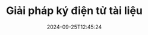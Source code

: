 ---
############################# Static ############################
layout: "family"
date:  2024-09-25T12:45:24
draft: false

product: "Signature"
product_tag: "signature"

lang: vi

############################# Head ############################
head_title: "Ứng dụng chữ ký số C# .NET, Java, Node.js"
head_description: "Tích hợp chữ ký điện tử trong các ứng dụng .NET, Java hoặc Node.js với GroupDocs.Signature. Ký các định dạng tài liệu kinh doanh phổ biến."

############################# Header ############################
title: "Giải pháp ký điện tử tài liệu"
description:  |
  Ký các tài liệu và hình ảnh kỹ thuật số trên bất kỳ nền tảng nào bằng cách sử dụng API linh hoạt và các giải pháp dựa trên ứng dụng của chúng tôi dành cho lập trình viên và người dùng cuối.

  Tìm kiếm và sửa đổi chữ ký đã thêm trước đó bằng các phương pháp nâng cao.

  Bảo vệ tài liệu khỏi những thay đổi bằng chứng chỉ kỹ thuật số và kiểm soát siêu dữ liệu ẩn.

############################# Supported Platforms ###############################
supported_platforms:
  enable: true
  head_title: "Chọn nền tảng của bạn"
  title: "Nền tảng độc lập"
  description: "Thư viện GroupDocs.Signature hỗ trợ các hệ điều hành và khung sau:"
  details_link_title: "Tìm hiểu thêm"

  items:
    # items loop
    - title: ".NET"
      description: GroupDocs.Signature .NET 
      color: "blue"
      tag: "net"
      link: "/signature/net/"
      features_link: "https://docs.groupdocs.com/signature/net/system-requirements/"
      features:
          # features loop
          - rows: "3"
            content: |
                    .NET Framework 4.6.2 or higher <br> .NET Core 3.0 or higher <br> .NET 6.0 or higher
      
          # features loop
          - rows: "4"
            content: |
                    Windows <br> Linux <br> Mac OS <br> Microsoft Azure
      
          # features loop
          - rows: "3"
            content: |
                    Microsoft Visual Studio <br> JetBrains Rider <br> Microsoft Visual Code
      
          # features loop
          - rows: "1"
            content: |
                    60+ file formats
      

    # items loop
    - title: "Java"
      description: GroupDocs.Signature Java
      color: "red"
      tag: "java"
      link: "/signature/java/"
      features_link: "https://docs.groupdocs.com/signature/java/system-requirements/"
      features:
          # features loop
          - rows: "3"
            content: |
                    Java 8 or higher
      
          # features loop
          - rows: "4"
            content: |
                    Windows <br> Linux <br> Mac OS
      
          # features loop
          - rows: "3"
            content: |
                    IntelliJ IDEA <br> Eclipse <br> NetBeans
      
          # features loop
          - rows: "1"
            content: |
                    60+ file formats

    # items loop
    - title: "Node.js"
      description: GroupDocs.Signature Node.js
      color: "green"
      tag: "nodejs-java"
      link: "/signature/nodejs-java/"
      features_link: "https://docs.groupdocs.com/signature/"
      features:
          # features loop
          - rows: "3"
            content: |
                    Node.js 16+ and J2SE 8.0 (1.8)+
      
          # features loop
          - rows: "4"
            content: |
                    Windows <br> Linux <br> Mac OS
      
          # features loop
          - rows: "3"
            content: |
                    Atom <br> Visual Studio Code <br> Bất kỳ trình soạn thảo văn bản nào khác
      
          # features loop
          - rows: "1"
            content: |
                    60+ file formats

    # items loop
    - title: "Python"
      description: GroupDocs.Signature Python
      color: "yellow"
      tag: "python-net"
      link: "/signature/python-net/"
      features_link: "https://docs.groupdocs.com/signature/"
      features:
          # features loop
          - rows: "3"
            content: |
                    Python 3.9+ and .Net 6+
      
          # features loop
          - rows: "4"
            content: |
                    Windows <br> Linux <br> Mac OS
      
          # features loop
          - rows: "3"
            content: |
                    IDLE <br> PyCharm <br> Visual Studio Code
      
          # features loop
          - rows: "1"
            content: |
                    60+ file formats

############################# Features ###############################
features:
  enable: true
  title: "Các tính năng chính của GroupDocs.Signature"
  description: "Giải pháp của chúng tôi được thiết kế để thêm nhiều loại chữ ký khác nhau vào các định dạng tài liệu và tệp phổ biến. Làm phong phú quy trình kinh doanh của bạn một cách dễ dàng."

  items:
    # items loop
    - icon: "additional"
      title: "Làm phong phú dữ liệu của bạn bằng chữ ký"
      content: "Nối văn bản, hình ảnh, hình mờ, v.v. vào tài liệu kinh doanh của bạn."

    # items loop
    - icon: "protect"
      title: "Bảo vệ nội dung tài liệu"
      content: "Cấm thay đổi tài liệu bằng cách niêm phong nó bằng chứng chỉ kỹ thuật số."

    # items loop
    - icon: "search"
      title: "Thêm dữ liệu ẩn và mã vạch"
      content: "Sử dụng siêu dữ liệu để lưu trữ thông tin vô hình hoặc đặt mã vạch tùy chỉnh trên các trang."

    # items loop
    - icon: "manipulate"
      title: "Thao tác chữ ký"
      content: "Tìm kiếm, cập nhật hoặc xóa tất cả chữ ký đã được thêm trước đó."

############################# Code samples ############################
code_samples:
  enable: true
  title: "Bảo vệ tập tin của bạn bằng chữ ký"
  description: "Ví dụ về mã GroupDocs.Signature"
  items:
    # code sample loop
    - title: "Tạo và thêm mã QR"
      content: |
       GroupDocs.Signature cho phép chúng tôi tạo và thêm mã QR vào tài liệu có định dạng được hỗ trợ. Cung cấp đường dẫn đến tài liệu phải được ký và thiết lập các tùy chọn văn bản và hình ảnh mong muốn của mã QR. Bạn có thể đặt hình ảnh mã QR đã tạo trên bất kỳ khu vực nào của bất kỳ trang tài liệu nào.
      samples:
        - language: "C#"
          color: "blue"
          content: |
            ```csharp {style=abap}   
            // Chỉ định tài liệu để ký
            using (Signature signature = new Signature("source.docx"))
            {
                // Tạo tùy chọn ký hiệu mã QR
                QrCodeSignOptions options = new QrCodeSignOptions("JohnSmith")
                {
                    // Đặt tùy chọn mã QR
                    EncodeType = QrCodeTypes.QR,
                    Left = 50,
                    Top = 150,
                };

                // Ký và lưu tập tin đã xử lý
                SignResult result = signature.Sign("result.docx", options);
            }
            ```
        - language: "Java"
          color: "red"
          content: |
            ```java {style=abap}   
            // Chỉ định tài liệu để ký
            Signature signature = new Signature("source.docx");

            // Tạo tùy chọn ký hiệu mã QR
            QrCodeSignOptions options = new QrCodeSignOptions("JohnSmith");

            // Đặt tùy chọn mã QR
            options.setEncodeType(QrCodeTypes.QR);
            options.setLeft(50);
            options.setTop(100);

            // Ký và lưu tập tin đã xử lý
            signature.sign("result.docx", options);
            ```
        - language: "TypeScript"
          color: "green"
          content: |
            ```javascript {style=abap}  
            const signatureLib = require('@groupdocs/groupdocs.signature')

            // Chỉ định tài liệu để ký
            const signature = new signatureLib.Signature('source.docx');

            // Tạo tùy chọn ký hiệu mã QR
            const options = new signatureLib.QrCodeSignOptions('JohnSmith');

            // Đặt tùy chọn mã QR
            options.setEncodeType(signatureLib.QrCodeTypes.QR);
            options.setLeft(50);
            options.setTop(100);

            // Ký và lưu tập tin đã xử lý
            signature.sign('result.docx', options);
            ```
        - language: "Python"
          color: "yellow"
          content: |
            ```python {style=abap}  
            import groupdocs.signature as sg

            def run():

                # Chỉ định tài liệu để ký
                with sg.Signature('source.docx') as signature:

                    # Tạo tùy chọn ký hiệu mã QR
                    options = sg.QrCodeSignOptions('JohnSmith')

                    # Đặt tùy chọn mã QR
                    options.setEncodeType(sg.QrCodeTypes.QR)
                    options.setLeft(50)
                    options.setTop(100)

                    # Ký và lưu tập tin đã xử lý
                    signature.sign('result.docx', options)
            ```

############################# Supported Formats ###############################
formats:
  enable: true
  title: "Hơn 60 định dạng tệp được hỗ trợ"
  description: "GroupDocs.Signature hỗ trợ hầu hết các định dạng tệp phổ biến"

############################# Metrics ###############################
metrics:
  enable: true
  title: "Dữ liệu thống kê thư viện của chúng tôi"
  description: "Kiểm tra các số liệu sản phẩm chính, tiết lộ thông tin chuyên sâu về thành tựu, tác động và sự phát triển của chúng tôi"

  items:
    # items loop
    - number: "50+"
      title: "Các định dạng được hỗ trợ"
      content: "Ký hơn 60 định dạng tệp kinh doanh phổ biến nhất."

    # items loop
    - number: "500k"
      title: "Tải xuống NuGet"
      content: "GroupDocs.Signature cho .NET là thư viện phổ biến với hơn 550.000 lượt tải xuống trên NuGet."

    # items loop
    - number: "15k"
      title: "Tải xuống Maven"
      content: "Các nhà phát triển Java đã tải xuống GroupDocs.Signature trên Maven hơn 15 nghìn lần."

    # items loop
    - number: "140+"
      title: "Khách hàng hạnh phúc"
      content: "Các nhà phát triển cá nhân và các công ty hàng đầu trên toàn thế giới sử dụng sản phẩm của chúng tôi để xây dựng các giải pháp sáng tạo."


############################# Customers ###############################
customers:
  enable: true
  title: "Khách hàng hạnh phúc của chúng tôi"
  description: "Thư viện GroupDocs được các thương hiệu nổi tiếng và nổi tiếng trên toàn thế giới sử dụng"

  items:
    # items loop
    - title: "BenQ Corporation"
      logo: "benq"
      
    # items loop
    - title: "Nasdaq Stock Market"
      logo: "nasdaq"
      
    # items loop
    - title: "AT&T Inc."
      logo: "att"
      
    # items loop
    - title: "Customer logo AstraZeneca"
      logo: "astrazeneca"
      
    # items loop
    - title: "Central Bank of Argentina"
      logo: "argentinacentralbank"
      
    # items loop
    - title: "Roche Holding AG"
      logo: "roche"
      
    # items loop
    - title: "Capita"
      logo: "capita"
      
    # items loop
    - title: "Axa S.A."
      logo: "axa"
      
    # items loop
    - title: "Instructure Inc."
      logo: "instructure"
      
    # items loop
    - title: "Wipro"
      logo: "wipro"


############################# Actions ###############################
actions:
  enable: true
  title: "Sẵn sàng để bắt đầu?"
  description: "Dùng thử miễn phí các tính năng của GroupDocs.Signature trên nền tảng của bạn"

  items:
    # items loop
    - title: ".NET"
      color: "blue"
      link: "/signature/net/"

    # items loop
    - title: "Java"
      color: "red"
      link: "/signature/java/"

    # items loop
    - title: "Node.js"
      color: "green"
      link: "/signature/nodejs-java/"      

############################# FAQ ###############################
faq:
  enable: true
  title: "Các câu hỏi thường gặp"
  description: "Khám phá các câu hỏi thường gặp của chúng tôi"

  items:
    # items loop
    - question: "GroupDocs.Signature có cần thư viện bên ngoài nào để ký tài liệu không?"
      answer: "Không, GroupDocs.Signature hoạt động độc lập. Không có sự phụ thuộc của bên thứ ba như Adobe Acrobat, Microsoft Office, v.v."

    # items loop
    - question: "Có thể thử nghiệm các tính năng của GroupDocs.Signature trước khi mua không?"
      answer: "Tuyệt đối! GroupDocs.Signature cung cấp bản dùng thử miễn phí. Hãy cài đặt nó và khám phá các tính năng của nó. Lưu ý rằng các phiên bản dùng thử sẽ thêm 'huy hiệu dùng thử' vào tài liệu của bạn và chỉ xử lý 3 trang đầu tiên. Để có trải nghiệm đầy đủ, hãy nhận giấy phép tạm thời 30 ngày miễn phí để truy cập tất cả các chức năng. Xem chi tiết trong [giấy phép tạm thời](https://purchase.groupdocs.com/temporary-license/)."

    # items loop
    - question: "Những loại giấy phép nào được cung cấp?"
      answer: "Bạn đang tìm giấy phép GroupDocs.Signature? Chúng tôi cung cấp nhiều lựa chọn khác nhau phù hợp với nhu cầu của bạn. Chọn dựa trên quy mô nhóm, địa điểm triển khai (văn phòng đơn lẻ hoặc nơi làm việc từ xa) và liệu việc phân phối cho khách hàng cuối có yêu cầu chia sẻ SDK/API với khách hàng hay không. Ngoài ra, hãy chọn giấy phép sử dụng hàng tháng với các gói có đồng hồ đo—chỉ trả tiền cho những gì bạn sử dụng. Khám phá lựa chọn phù hợp nhất với bạn trong [giá](https://purchase.groupdocs.com/pricing/signature/net/)."

############################# Cloud Links ###############################
cloud_links:
  enable: true
  title: "API mã thấp GroupDocs.Signature"
  description: "Ký các tệp bằng ứng dụng của bạn thông qua API REST dựa trên đám mây của chúng tôi."
  
  items:
    # items loop
    - title: "GroupDocs.Signature Cloud for cURL"
      content: "Sử dụng cURL RESTful API để đặt chữ ký trên PDF, Word, Excel, PowerPoint, JPEG và nhiều định dạng tệp khác."
      icon: "groupdocs_signature-for-curl"
      link: "https://products.groupdocs.cloud/signature/curl"

    # items loop
    - title: "GroupDocs.Signature Cloud for .NET"
      content: "Làm phong phú thêm các ứng dụng .NET của bạn bằng cách ký tài liệu qua Cloud SDK. Bảo vệ tài liệu kinh doanh theo cách riêng của bạn."
      icon: "groupdocs_signature-for-net"
      link: "https://products.groupdocs.cloud/signature/net"

    # items loop
    - title: "GroupDocs.Signature Cloud for Java"
      content: "SDK GroupDocs.Signature cấp quyền truy cập vào nhiều khả năng khác nhau để ứng dụng Java của bạn ký bất kỳ tệp nào."
      icon: "groupdocs_signature-for-java"
      link: "https://products.groupdocs.cloud/signature/java"

############################# App links ###############################
app_links:
  enable: true
  title: "Ứng dụng web GroupDocs.Signature"
  description: "GroupDocs.Signature giới thiệu một ứng dụng web miễn phí nơi bạn có thể ký tài liệu. Hơn 60 định dạng tệp phổ biến có thể được ký MIỄN PHÍ thông qua trình duyệt yêu thích của bạn."

  items:
    # items loop
    - title: "GroupDocs.Signature Total"
      content: "Công cụ trực tuyến để đặt chữ ký trên tài liệu từ mọi thiết bị."
      icon: "groupdocs_watermark-app"
      link: "https://products.groupdocs.app/signature/total"

    # items loop
    - title: "GroupDocs.Signature DOCX"
      content: "Ký MS Word DOCX trực tuyến."
      icon: "groupdocs_words-app"
      link: "https://products.groupdocs.app/signature/docx"

    # items loop
    - title: "GroupDocs.Signature PDF"
      content: "Bảo vệ tài liệu PDF trực tuyến."
      icon: "groupdocs_pdf-app"
      link: "https://products.groupdocs.app/signature/pdf"


      


---
